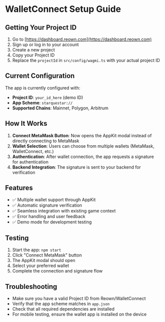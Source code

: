 # WalletConnect Setup Guide

## Getting Your Project ID

1. Go to [https://dashboard.reown.com](https://dashboard.reown.com)
2. Sign up or log in to your account
3. Create a new project
4. Copy your Project ID
5. Replace the `projectId` in `src/config/wagmi.ts` with your actual project ID

## Current Configuration

The app is currently configured with:
- **Project ID**: `your_id_here` (demo ID)
- **App Scheme**: `starquestar://`
- **Supported Chains**: Mainnet, Polygon, Arbitrum

## How It Works

1. **Connect MetaMask Button**: Now opens the AppKit modal instead of directly connecting to MetaMask
2. **Wallet Selection**: Users can choose from multiple wallets (MetaMask, WalletConnect, etc.)
3. **Authentication**: After wallet connection, the app requests a signature for authentication
4. **Backend Integration**: The signature is sent to your backend for verification

## Features

- ✅ Multiple wallet support through AppKit
- ✅ Automatic signature verification
- ✅ Seamless integration with existing game context
- ✅ Error handling and user feedback
- ✅ Demo mode for development testing

## Testing

1. Start the app: `npm start`
2. Click "Connect MetaMask" button
3. The AppKit modal should open
4. Select your preferred wallet
5. Complete the connection and signature flow

## Troubleshooting

- Make sure you have a valid Project ID from Reown/WalletConnect
- Verify that the app scheme matches in `app.json`
- Check that all required dependencies are installed
- For mobile testing, ensure the wallet app is installed on the device 